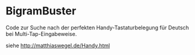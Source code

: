 # BigramBuster
Code zur Suche nach der perfekten Handy-Tastaturbelegung für Deutsch bei Multi-Tap-Eingabeweise.

siehe http://matthiaswegel.de/Handy.html
